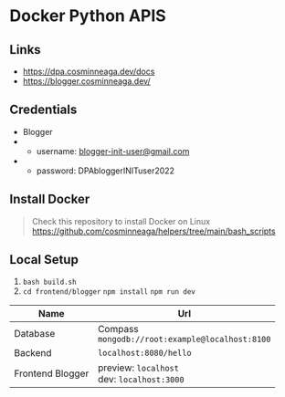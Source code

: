 # Docker Python APIS

## Links
- https://dpa.cosminneaga.dev/docs
- https://blogger.cosminneaga.dev/

## Credentials
- Blogger
- - username: blogger-init-user@gmail.com
- - password: DPAbloggerINITuser2022

## Install Docker
> Check this repository to install Docker on Linux
https://github.com/cosminneaga/helpers/tree/main/bash_scripts

## Local Setup

1. `bash build.sh`
2. `cd frontend/blogger` `npm install` `npm run dev`


| Name             | Url                                                |
| ---------------- | -------------------------------------------------- |
| Database         | Compass<br>`mongodb://root:example@localhost:8100` |
| Backend          | `localhost:8080/hello`                             |
| Frontend Blogger | preview: `localhost`<br> dev: `localhost:3000`     |
